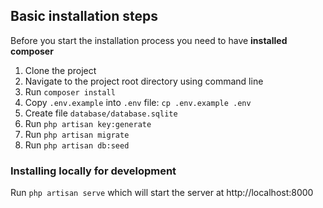 ## Basic installation steps 
Before you start the installation process you need to have **installed composer**

1. Clone the project
2. Navigate to the project root directory using command line
3. Run `composer install`
4. Copy `.env.example` into `.env` file: `cp .env.example .env`
5. Create file `database/database.sqlite`
6. Run `php artisan key:generate`
7. Run `php artisan migrate`
8. Run `php artisan db:seed`

### Installing locally for development
Run `php artisan serve` which will start the server at http://localhost:8000 <br>